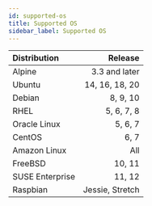 ```yaml
---
id: supported-os
title: Supported OS
sidebar_label: Supported OS
---
```


| Distribution |            Release |
|:-------------|-------------------:|
| Alpine       |      3.3 and later |
| Ubuntu       |      14, 16, 18, 20|
| Debian       |            8, 9, 10|
| RHEL         |          5, 6, 7, 8|
| Oracle Linux |             5, 6, 7|
| CentOS       |                6, 7|
| Amazon Linux |                 All|
| FreeBSD      |              10, 11|
| SUSE Enterprise |           11, 12|
| Raspbian     |    Jessie, Stretch |
